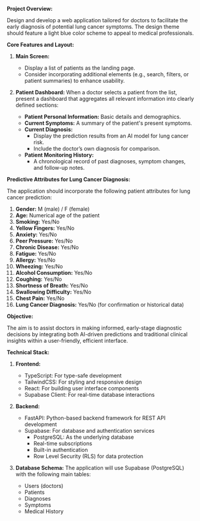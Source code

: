 **Project Overview:**

Design and develop a web application tailored for doctors to facilitate the early diagnosis of potential lung cancer symptoms. The design theme should feature a light blue color scheme to appeal to medical professionals.

**Core Features and Layout:**

1. **Main Screen:**

   - Display a list of patients as the landing page.
   - Consider incorporating additional elements (e.g., search, filters, or patient summaries) to enhance usability.
2. **Patient Dashboard:** When a doctor selects a patient from the list, present a dashboard that aggregates all relevant information into clearly defined sections:

   - **Patient Personal Information:** Basic details and demographics.
   - **Current Symptoms:** A summary of the patient's present symptoms.
   - **Current Diagnosis:**
     - Display the prediction results from an AI model for lung cancer risk.
     - Include the doctor’s own diagnosis for comparison.
   - **Patient Monitoring History:**
     - A chronological record of past diagnoses, symptom changes, and follow-up notes.

**Predictive Attributes for Lung Cancer Diagnosis:**

The application should incorporate the following patient attributes for lung cancer prediction:

1. **Gender:** M (male) / F (female)
2. **Age:** Numerical age of the patient
3. **Smoking:** Yes/No
4. **Yellow Fingers:** Yes/No
5. **Anxiety:** Yes/No
6. **Peer Pressure:** Yes/No
7. **Chronic Disease:** Yes/No
8. **Fatigue:** Yes/No
9. **Allergy:** Yes/No
10. **Wheezing:** Yes/No
11. **Alcohol Consumption:** Yes/No
12. **Coughing:** Yes/No
13. **Shortness of Breath:** Yes/No
14. **Swallowing Difficulty:** Yes/No
15. **Chest Pain:** Yes/No
16. **Lung Cancer Diagnosis:** Yes/No (for confirmation or historical data)

**Objective:**

The aim is to assist doctors in making informed, early-stage diagnostic decisions by integrating both AI-driven predictions and traditional clinical insights within a user-friendly, efficient interface.

**Technical Stack:**

1. **Frontend:**

   - TypeScript: For type-safe development
   - TailwindCSS: For styling and responsive design
   - React: For building user interface components
   - Supabase Client: For real-time database interactions
2. **Backend:**

   - FastAPI: Python-based backend framework for REST API development
   - Supabase: For database and authentication services
     - PostgreSQL: As the underlying database
     - Real-time subscriptions
     - Built-in authentication
     - Row Level Security (RLS) for data protection
3. **Database Schema:**
   The application will use Supabase (PostgreSQL) with the following main tables:

   - Users (doctors)
   - Patients
   - Diagnoses
   - Symptoms
   - Medical History

